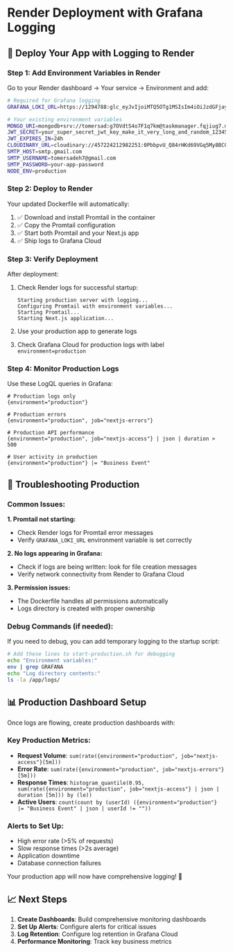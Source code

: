 # Render Deployment with Grafana Logging

## 🚀 Deploy Your App with Logging to Render

### Step 1: Add Environment Variables in Render

Go to your Render dashboard → Your service → Environment and add:

```bash
# Required for Grafana logging
GRAFANA_LOKI_URL=https://1294788:glc_eyJvIjoiMTQ5OTg1MSIsIm4iOiJzdGFjay0xMzM2OTk0LWludGVncmF0aW9uLW15bmV4dHBvcmplY3QiLCJrIjoiNVJSWjF0RTFOSEg5WjE1STIzejVKTU8wIiwibSI6eyJyIjoicHJvZC11cy13ZXN0LTAifX0=@logs-prod-021.grafana.net/api/prom/push

# Your existing environment variables
MONGO_URI=mongodb+srv://tomersad:g7OVdtS4o7F1q7km@taskmanager.fqjiug7.mongodb.net/tasks
JWT_SECRET=your_super_secret_jwt_key_make_it_very_long_and_random_123456789abcdefghijklmnop
JWT_EXPIRES_IN=24h
CLOUDINARY_URL=cloudinary://457224212982251:0PbbpvU_Q84rHKd69VGq5My8BCQ@dlqwfvi9n
SMTP_HOST=smtp.gmail.com
SMTP_USERNAME=tomersadeh7@gmail.com
SMTP_PASSWORD=your-app-password
NODE_ENV=production
```

### Step 2: Deploy to Render

Your updated Dockerfile will automatically:
1. ✅ Download and install Promtail in the container
2. ✅ Copy the Promtail configuration  
3. ✅ Start both Promtail and your Next.js app
4. ✅ Ship logs to Grafana Cloud

### Step 3: Verify Deployment

After deployment:
1. Check Render logs for successful startup:
   ```
   Starting production server with logging...
   Configuring Promtail with environment variables...
   Starting Promtail...
   Starting Next.js application...
   ```

2. Use your production app to generate logs
3. Check Grafana Cloud for production logs with label `environment=production`

### Step 4: Monitor Production Logs

Use these LogQL queries in Grafana:

```logql
# Production logs only
{environment="production"}

# Production errors
{environment="production", job="nextjs-errors"}

# Production API performance
{environment="production", job="nextjs-access"} | json | duration > 500

# User activity in production
{environment="production"} |= "Business Event"
```

## 🔧 Troubleshooting Production

### Common Issues:

**1. Promtail not starting:**
- Check Render logs for Promtail error messages
- Verify `GRAFANA_LOKI_URL` environment variable is set correctly

**2. No logs appearing in Grafana:**
- Check if logs are being written: look for file creation messages
- Verify network connectivity from Render to Grafana Cloud

**3. Permission issues:**
- The Dockerfile handles all permissions automatically
- Logs directory is created with proper ownership

### Debug Commands (if needed):
If you need to debug, you can add temporary logging to the startup script:

```bash
# Add these lines to start-production.sh for debugging
echo "Environment variables:"
env | grep GRAFANA
echo "Log directory contents:"
ls -la /app/logs/
```

## 📊 Production Dashboard Setup

Once logs are flowing, create production dashboards with:

### Key Production Metrics:
- **Request Volume**: `sum(rate({environment="production", job="nextjs-access"}[5m]))`
- **Error Rate**: `sum(rate({environment="production", job="nextjs-errors"}[5m]))`
- **Response Times**: `histogram_quantile(0.95, sum(rate({environment="production", job="nextjs-access"} | json | duration [5m])) by (le))`
- **Active Users**: `count(count by (userId) ({environment="production"} |= "Business Event" | json | userId != ""))`

### Alerts to Set Up:
- High error rate (>5% of requests)
- Slow response times (>2s average)
- Application downtime
- Database connection failures

Your production app will now have comprehensive logging! 🎉

## 📈 Next Steps

1. **Create Dashboards**: Build comprehensive monitoring dashboards
2. **Set Up Alerts**: Configure alerts for critical issues
3. **Log Retention**: Configure log retention in Grafana Cloud
4. **Performance Monitoring**: Track key business metrics